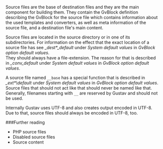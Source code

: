 Source files are the base of destination files and they are the main component for building them. They contain the GvBlock definition describing the GvBlock for the source file which contains information about the used templates and converters, as well as meta information of the source file, and a destination file's main content.

Source files are located in the source directory or in one of its subdirectories. For information on the effect that the exact location of a source file has see *\_dest\*\_default* under *System default values* in *GvBlock option default values*.  
They should always have a file-extension. The reason for that is described in *\_conv\_default* under *System default values* in *GvBlock option default values*.

A source file named `__base` has a special function that is described in *\_ext\*\default* under *System default values* in *GvBlock option default values*. Source files that should not act like that should never be named like that. Generally, filenames starting with `__` are reserved by Gustav and should not be used.  

Internally Gustav uses UTF-8 and also creates output encoded in UTF-8. Due to that, source files should always be encoded in UTF-8, too.



###Further reading

+   PHP source files
+   Disabled source files
+   Source content